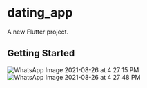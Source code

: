 # dating_app

A new Flutter project.

## Getting Started
![WhatsApp Image 2021-08-26 at 4 27 15 PM](https://user-images.githubusercontent.com/84522117/130958537-7332033d-e177-4077-993d-9d71ee837f34.jpeg)
![WhatsApp Image 2021-08-26 at 4 27 48 PM](https://user-images.githubusercontent.com/84522117/130958595-429ab0ca-a78d-4f3a-a0f6-ab4528886cde.jpeg)

